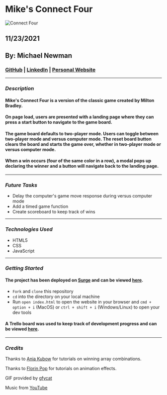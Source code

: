 # Mike's Connect Four

![Connect Four](https://thumbs.gfycat.com/RipeBitesizedBarasinga-size_restricted.gif)

## 11/23/2021

## By: Michael Newman

### [GitHub](https://github.com/therealmikenew) | [LinkedIn](https://www.linkedin.com/in/therealmichaelnewman/) | [Personal Website](https://www.therealmichaelnewman.com/)

---

### **_Description_**

#### Mike's Connect Four is a version of the classic game created by Milton Bradley.

#### On page load, users are presented with a landing page where they can press a start button to navigate to the game board.

#### The game board defaults to two-player mode. Users can toggle between two-player mode and versus computer mode. The reset board button clears the board and starts the game over, whether in two-player mode or versus computer mode.

#### When a win occurs (four of the same color in a row), a modal pops up declaring the winner and a button will navigate back to the landing page.

---

### **_Future Tasks_**

- Delay the computer's game move response during versus computer mode
- Add a timed game function
- Create scoreboard to keep track of wins

---

### **_Technologies Used_**

- HTML5
- CSS
- JavaScript

---

### **_Getting Started_**

#### The project has been deployed on [Surge](https://surge.sh/) and can be viewed [here](https://greasy-camp.surge.sh/).

- `Fork` and `clone` this repository
- `cd` into the directory on your local machine
- Run `open index.html` to open the website in your browser and `cmd + option + i` (MacOS) or `ctrl + shift + i` (Windows/Linux) to open your dev tools

#### A Trello board was used to keep track of development progress and can be viewed [here](https://trello.com/b/wGUqAkBQ/mikes-connect-four).

---

### **_Credits_**

Thanks to [Ania Kubow](https://github.com/kubowania) for tutorials on winning array combinations.

Thanks to [Florin Pop](https://github.com/florinpop17) for tutorials on animation effects.

GIF provided by [gfycat](https://gfycat.com/)

Music from [YouTube](https://www.youtube.com/watch?v=oUkCPPJ1CNw)
